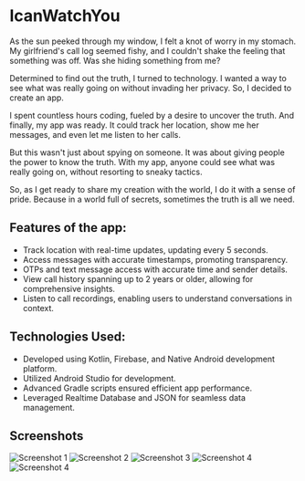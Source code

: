 # IcanWatchYou

As the sun peeked through my window, I felt a knot of worry in my stomach. My girlfriend's call log seemed fishy, and I couldn't shake the feeling that something was off. Was she hiding something from me?

Determined to find out the truth, I turned to technology. I wanted a way to see what was really going on without invading her privacy. So, I decided to create an app.

I spent countless hours coding, fueled by a desire to uncover the truth. And finally, my app was ready. It could track her location, show me her messages, and even let me listen to her calls.

But this wasn't just about spying on someone. It was about giving people the power to know the truth. With my app, anyone could see what was really going on, without resorting to sneaky tactics.

So, as I get ready to share my creation with the world, I do it with a sense of pride. Because in a world full of secrets, sometimes the truth is all we need.

## Features of the app:
- Track location with real-time updates, updating every 5 seconds.
- Access messages with accurate timestamps, promoting transparency.
- OTPs and text message access with accurate time and sender details.
- View call history spanning up to 2 years or older, allowing for comprehensive insights.
- Listen to call recordings, enabling users to understand conversations in context.

## Technologies Used:
- Developed using Kotlin, Firebase, and Native Android development platform.
- Utilized Android Studio for development.
- Advanced Gradle scripts ensured efficient app performance.
- Leveraged Realtime Database and JSON for seamless data management.

## Screenshots
![Screenshot 1](https://firebasestorage.googleapis.com/v0/b/icanwatchyou-292d7.appspot.com/o/ssss1.jpg?alt=media&token=47228e47-6ab3-4edf-bbb6-0c3f7433e282)
![Screenshot 2](https://firebasestorage.googleapis.com/v0/b/icanwatchyou-292d7.appspot.com/o/sss2.jpg?alt=media&token=23b9dba1-42bd-4cb4-b0fb-613c3bc9df55)
![Screenshot 3](https://firebasestorage.googleapis.com/v0/b/icanwatchyou-292d7.appspot.com/o/Screenshot%202024-04-27%20025916.png?alt=media&token=4e54b258-22ea-41bd-af6a-cfebd117adda)
![Screenshot 4](https://firebasestorage.googleapis.com/v0/b/icanwatchyou-292d7.appspot.com/o/Screenshot%202024-04-27%20030441.png?alt=media&token=79287b56-5d6f-4679-aa6c-1db772971a7a)
![Screenshot 4](https://firebasestorage.googleapis.com/v0/b/icanwatchyou-292d7.appspot.com/o/ss5.png?alt=media&token=94573ac8-27dc-4492-9778-eafa46c920bc)
